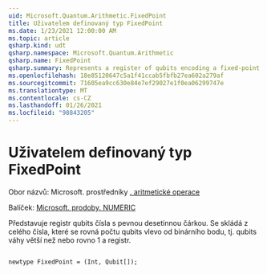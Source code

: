 ```yaml
---
uid: Microsoft.Quantum.Arithmetic.FixedPoint
title: Uživatelem definovaný typ FixedPoint
ms.date: 1/23/2021 12:00:00 AM
ms.topic: article
qsharp.kind: udt
qsharp.namespace: Microsoft.Quantum.Arithmetic
qsharp.name: FixedPoint
qsharp.summary: Represents a register of qubits encoding a fixed-point number. Consists of an integer that is equal to the number of qubits to the left of the binary point, i.e., qubits of weight greater than or equal to 1, and a quantum register.
ms.openlocfilehash: 18e85120647c5a1f41ccab5fbfb27ea602a279af
ms.sourcegitcommit: 71605ea9cc630e84e7ef29027e1f0ea06299747e
ms.translationtype: MT
ms.contentlocale: cs-CZ
ms.lasthandoff: 01/26/2021
ms.locfileid: "98843205"
---
```

# <a name="fixedpoint-user-defined-type"></a>Uživatelem definovaný typ FixedPoint

Obor názvů: Microsoft. prostředníky [. aritmetické operace](xref:Microsoft.Quantum.Arithmetic)

Balíček: [Microsoft. prodoby. NUMERIC](https://nuget.org/packages/Microsoft.Quantum.Numerics)


Představuje registr qubits čísla s pevnou desetinnou čárkou. Se skládá z celého čísla, které se rovná počtu qubits vlevo od binárního bodu, tj. qubits váhy větší než nebo rovno 1 a registr.

```qsharp

newtype FixedPoint = (Int, Qubit[]);
```

